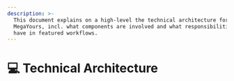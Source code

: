 ```yaml
---
description: >-
  This document explains on a high-level the technical architecture for
  MegaYours, incl. what components are involved and what responsibilities they
  have in featured workflows.
---
```


# 💻 Technical Architecture

